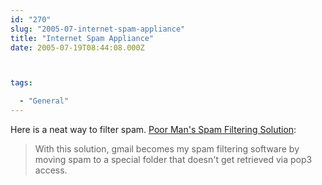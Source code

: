 ```yaml
---
id: "270"
slug: "2005-07-internet-spam-appliance"
title: "Internet Spam Appliance"
date: 2005-07-19T08:44:08.000Z



tags:

  - "General"
---
```

<div class="sqs-html-content">
  <p>Here is a neat way to filter spam.
<a href="http://www.shoesobjects.com/blog/2005/07/17/1121581350288.html">Poor Man's Spam Filtering Solution</a>:</p>
<blockquote><p>
With this solution, gmail becomes my spam filtering software by moving spam to a special folder that doesn't get retrieved via pop3 access.</p></blockquote>
</div>
